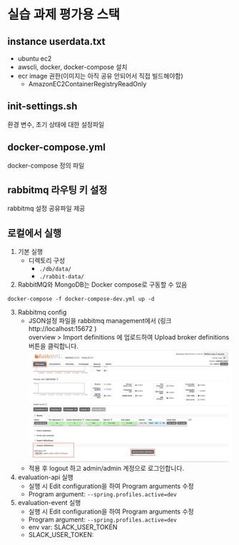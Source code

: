 # 실습 과제 평가용 스택

## instance userdata.txt
- ubuntu ec2
- awscli, docker, docker-compose 설치
- ecr image 권한(이미지는 아직 공유 안되어서 직접 빌드해야함)
  - AmazonEC2ContainerRegistryReadOnly

## init-settings.sh
환경 변수, 초기 상태에 대한 설정파일

## docker-compose.yml
docker-compose 정의 파일

## rabbitmq 라우팅 키 설정
rabbitmq 설정 공유파일 제공

## 로컬에서 실행

1. 기본 실행
   - 디렉토리 구성
      - `./db/data/`
      - `./rabbit-data/`
2. RabbitMQ와 MongoDB는 Docker compose로 구동할 수 있음
```shell
docker-compose -f docker-compose-dev.yml up -d
```
3. Rabbitmq config
   - JSON설정 파일을 rabbitmq management에서 (링크 http://localhost:15672 ) </br>
     overview > Import definitions 에 업로드하여 Upload broker definitions 버튼을 클릭합니다.
     ![](rabbitmq-config/image.png)</br>
   - 적용 후 logout 하고 admin/admin 계정으로 로그인합니다.
4. evaluation-api 실행
   - 실행 시 Edit configuration을 하여 Program arguments 수정
   - Program argument: ```--spring.profiles.active=dev```
5. evaluation-event 실행
   - 실행 시 Edit configuration을 하여 Program arguments 수정
   - Program argument: ```--spring.profiles.active=dev```
   - env var: SLACK_USER_TOKEN
   - SLACK_USER_TOKEN: